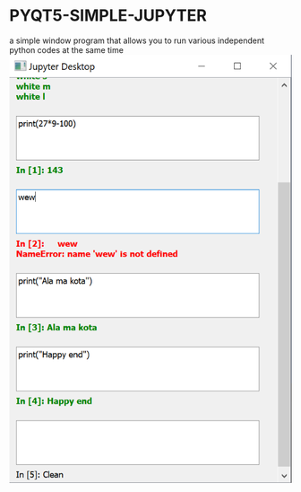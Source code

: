 # PYQT5-SIMPLE-JUPYTER

a simple window program that allows you to run various independent python codes at the same time
</br>
![](zapis.png)
